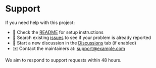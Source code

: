 # Support

If you need help with this project:

- 📖 Check the [README](README.md) for setup instructions  
- 🐛 Search existing [issues](../../issues) to see if your problem is already reported  
- 💬 Start a new discussion in the [Discussions](../../discussions) tab (if enabled)  
- ✉️ Contact the maintainers at: support@example.com  

We aim to respond to support requests within 48 hours.

